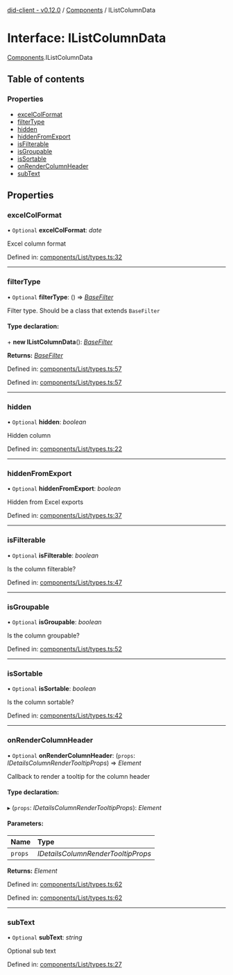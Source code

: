 [did-client - v0.12.0](../README.md) / [Components](../modules/components.md) / IListColumnData

# Interface: IListColumnData

[Components](../modules/components.md).IListColumnData

## Table of contents

### Properties

- [excelColFormat](components.ilistcolumndata.md#excelcolformat)
- [filterType](components.ilistcolumndata.md#filtertype)
- [hidden](components.ilistcolumndata.md#hidden)
- [hiddenFromExport](components.ilistcolumndata.md#hiddenfromexport)
- [isFilterable](components.ilistcolumndata.md#isfilterable)
- [isGroupable](components.ilistcolumndata.md#isgroupable)
- [isSortable](components.ilistcolumndata.md#issortable)
- [onRenderColumnHeader](components.ilistcolumndata.md#onrendercolumnheader)
- [subText](components.ilistcolumndata.md#subtext)

## Properties

### excelColFormat

• `Optional` **excelColFormat**: *date*

Excel column format

Defined in: [components/List/types.ts:32](https://github.com/Puzzlepart/did/blob/dev/client/components/List/types.ts#L32)

___

### filterType

• `Optional` **filterType**: () => [*BaseFilter*](../classes/components.basefilter.md)

Filter type. Should be a class that extends `BaseFilter`

#### Type declaration:

\+ **new IListColumnData**(): [*BaseFilter*](../classes/components.basefilter.md)

**Returns:** [*BaseFilter*](../classes/components.basefilter.md)

Defined in: [components/List/types.ts:57](https://github.com/Puzzlepart/did/blob/dev/client/components/List/types.ts#L57)

Defined in: [components/List/types.ts:57](https://github.com/Puzzlepart/did/blob/dev/client/components/List/types.ts#L57)

___

### hidden

• `Optional` **hidden**: *boolean*

Hidden column

Defined in: [components/List/types.ts:22](https://github.com/Puzzlepart/did/blob/dev/client/components/List/types.ts#L22)

___

### hiddenFromExport

• `Optional` **hiddenFromExport**: *boolean*

Hidden from Excel exports

Defined in: [components/List/types.ts:37](https://github.com/Puzzlepart/did/blob/dev/client/components/List/types.ts#L37)

___

### isFilterable

• `Optional` **isFilterable**: *boolean*

Is the column filterable?

Defined in: [components/List/types.ts:47](https://github.com/Puzzlepart/did/blob/dev/client/components/List/types.ts#L47)

___

### isGroupable

• `Optional` **isGroupable**: *boolean*

Is the column groupable?

Defined in: [components/List/types.ts:52](https://github.com/Puzzlepart/did/blob/dev/client/components/List/types.ts#L52)

___

### isSortable

• `Optional` **isSortable**: *boolean*

Is the column sortable?

Defined in: [components/List/types.ts:42](https://github.com/Puzzlepart/did/blob/dev/client/components/List/types.ts#L42)

___

### onRenderColumnHeader

• `Optional` **onRenderColumnHeader**: (`props`: *IDetailsColumnRenderTooltipProps*) => *Element*

Callback to render a tooltip for the column header

#### Type declaration:

▸ (`props`: *IDetailsColumnRenderTooltipProps*): *Element*

#### Parameters:

Name | Type |
:------ | :------ |
`props` | *IDetailsColumnRenderTooltipProps* |

**Returns:** *Element*

Defined in: [components/List/types.ts:62](https://github.com/Puzzlepart/did/blob/dev/client/components/List/types.ts#L62)

Defined in: [components/List/types.ts:62](https://github.com/Puzzlepart/did/blob/dev/client/components/List/types.ts#L62)

___

### subText

• `Optional` **subText**: *string*

Optional sub text

Defined in: [components/List/types.ts:27](https://github.com/Puzzlepart/did/blob/dev/client/components/List/types.ts#L27)
